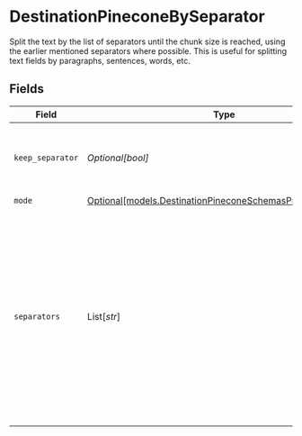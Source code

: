 # DestinationPineconeBySeparator

Split the text by the list of separators until the chunk size is reached, using the earlier mentioned separators where possible. This is useful for splitting text fields by paragraphs, sentences, words, etc.


## Fields

| Field                                                                                                                                                                                       | Type                                                                                                                                                                                        | Required                                                                                                                                                                                    | Description                                                                                                                                                                                 |
| ------------------------------------------------------------------------------------------------------------------------------------------------------------------------------------------- | ------------------------------------------------------------------------------------------------------------------------------------------------------------------------------------------- | ------------------------------------------------------------------------------------------------------------------------------------------------------------------------------------------- | ------------------------------------------------------------------------------------------------------------------------------------------------------------------------------------------- |
| `keep_separator`                                                                                                                                                                            | *Optional[bool]*                                                                                                                                                                            | :heavy_minus_sign:                                                                                                                                                                          | Whether to keep the separator in the resulting chunks                                                                                                                                       |
| `mode`                                                                                                                                                                                      | [Optional[models.DestinationPineconeSchemasProcessingMode]](../models/destinationpineconeschemasprocessingmode.md)                                                                          | :heavy_minus_sign:                                                                                                                                                                          | N/A                                                                                                                                                                                         |
| `separators`                                                                                                                                                                                | List[*str*]                                                                                                                                                                                 | :heavy_minus_sign:                                                                                                                                                                          | List of separator strings to split text fields by. The separator itself needs to be wrapped in double quotes, e.g. to split by the dot character, use ".". To split by a newline, use "\n". |